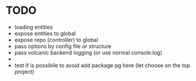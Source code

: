 # TODO

- loading entities
- expose entities to global
- expose repo (controller) to global
- pass options by config file or structure
- pass volcanic backend logging (or use normal console.log)
-
- test if is possibile to avoid add package pg here (let choose on the top project)
